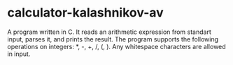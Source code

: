 # calculator-kalashnikov-av
A program written in C. It reads an arithmetic expression from standart input, parses it, and prints the result. The program supports the following operations on integers: *, -, +, /, (, ). Any whitespace characters are allowed in input.
